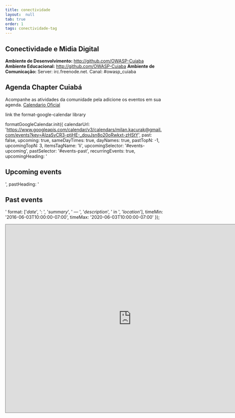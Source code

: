 ```yaml
---
title: conectividade
layout:  null
tab: true
order: 1
tags: conectividade-tag
---
```


## Conectividade e Midia Digital

**Ambiente de Desenvolvimento:** <http://github.com/OWASP-Cuiaba>
**Ambiente Educacional:** <http://github.com/OWASP-Cuiaba>
**Ambiente de Comunicação:** Server: irc.freenode.net. Canal:
    \#owasp_cuiaba

## Agenda Chapter Cuiabá
Acompanhe as atividades da comunidade pela adicione os eventos em sua
agenda. [Calendario Oficial](https://calendar.google.com/calendar/embed?src=owasp.org_2dlqbcecuri6ivgmhh041i61os%40group.calendar.google.com&ctz=America/Cuiaba)

<!-- Step 1: Link required files -->
link the format-google-calendar library

<!-- Step 2: Create HTML markup -->
<ul id="events-upcoming"></ul>
<ul id="events-past"></ul>

<!-- Step 3: Call the FormatGoogleCalendar -->
formatGoogleCalendar.init({
 calendarUrl: 'https://www.googleapis.com/calendar/v3/calendars/milan.kacurak@gmail.com/events?key=AIzaSyCR3-ptjHE-_douJsn8o20oRwkxt-zHStY',
 past: false,
 upcoming: true,
 sameDayTimes: true,
 dayNames: true,
 pastTopN: -1,
 upcomingTopN: 3,
 itemsTagName: 'li',
 upcomingSelector: '#events-upcoming',
 pastSelector: '#events-past',
 recurringEvents: true, 
 upcomingHeading: '<h2>Upcoming events</h2>',
 pastHeading: '<h2>Past events</h2>'
 format: ['*date*', ': ', '*summary*', ' — ', '*description*', ' in ', '*location*'],
 timeMin: '2016-06-03T10:00:00-07:00',
 timeMax: '2020-06-03T10:00:00-07:00'
});


<iframe src="https://calendar.google.com/calendar/b/2/embed?height=600&amp;wkst=1&amp;bgcolor=%23ffffff&amp;ctz=America%2FCuiaba&amp;src=a2VtYm9sbGVAb3dhc3Aub3Jn&amp;src=b3dhc3Aub3JnXzJkbHFiY2VjdXJpNml2Z21oaDA0MWk2MW9zQGdyb3VwLmNhbGVuZGFyLmdvb2dsZS5jb20&amp;src=ZW4uYnJhemlsaWFuI2hvbGlkYXlAZ3JvdXAudi5jYWxlbmRhci5nb29nbGUuY29t&amp;src=cHQuYnJhemlsaWFuI2hvbGlkYXlAZ3JvdXAudi5jYWxlbmRhci5nb29nbGUuY29t&amp;color=%23336699&amp;color=%23DD5511&amp;color=%235A9A08&amp;color=%23227F63" style="border:solid 1px #777" width="800" height="600" frameborder="0" scrolling="no"></iframe>
